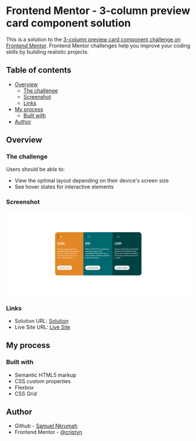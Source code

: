 # Frontend Mentor - 3-column preview card component solution

This is a solution to the [3-column preview card component challenge on Frontend Mentor](https://www.frontendmentor.io/challenges/3column-preview-card-component-pH92eAR2-). Frontend Mentor challenges help you improve your coding skills by building realistic projects. 

## Table of contents

- [Overview](#overview)
  - [The challenge](#the-challenge)
  - [Screenshot](#screenshot)
  - [Links](#links)
- [My process](#my-process)
  - [Built with](#built-with)
- [Author](#author)


## Overview

### The challenge

Users should be able to:

- View the optimal layout depending on their device's screen size
- See hover states for interactive elements

### Screenshot

![3-column-preview-card-component-main](./design/design-completed.png)


### Links

- Solution URL: [Solution](https://github.com/nanayaww/FrontendMentor-Challenges/tree/main/3-column-preview-card-component-main)
- Live Site URL: [Live Site](https://nanayaww.github.io/FrontendMentor-Challenges/3-column-preview-card-component-main)

## My process

### Built with

- Semantic HTML5 markup
- CSS custom properties
- Flexbox
- CSS Grid



## Author

- Github - [Samuel Nkrumah](https://github.com/nanayaww)
- Frontend Mentor - [@criptyn](https://www.frontendmentor.io/profile/criptyn)
